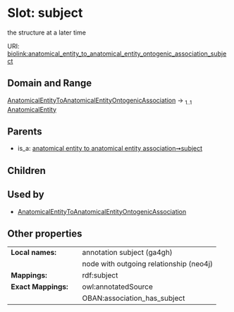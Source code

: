 
# Slot: subject


the structure at a later time

URI: [biolink:anatomical_entity_to_anatomical_entity_ontogenic_association_subject](https://w3id.org/biolink/anatomical_entity_to_anatomical_entity_ontogenic_association_subject)


## Domain and Range

[AnatomicalEntityToAnatomicalEntityOntogenicAssociation](AnatomicalEntityToAnatomicalEntityOntogenicAssociation.md) &#8594;  <sub>1..1</sub> [AnatomicalEntity](AnatomicalEntity.md)

## Parents

 *  is_a: [anatomical entity to anatomical entity association➞subject](anatomical_entity_to_anatomical_entity_association_subject.md)

## Children


## Used by

 * [AnatomicalEntityToAnatomicalEntityOntogenicAssociation](AnatomicalEntityToAnatomicalEntityOntogenicAssociation.md)

## Other properties

|  |  |  |
| --- | --- | --- |
| **Local names:** | | annotation subject (ga4gh) |
|  | | node with outgoing relationship (neo4j) |
| **Mappings:** | | rdf:subject |
| **Exact Mappings:** | | owl:annotatedSource |
|  | | OBAN:association_has_subject |

